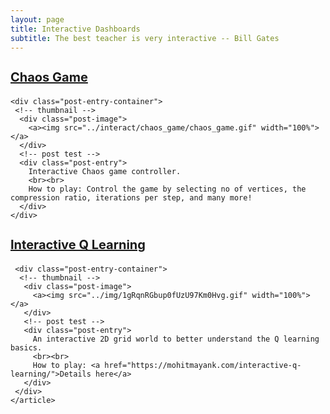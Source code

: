 ```yaml
---
layout: page
title: Interactive Dashboards
subtitle: The best teacher is very interactive -- Bill Gates
---
```


<div class="posts-list">
  <!-- one article, here visualization -->  
  <article class="post-preview">
    <a href="../interact/chaos_game/index.html">
      <h3 class="post-title" style="font-size:20px">Chaos Game</h3>
    </a>

    <div class="post-entry-container">
     <!-- thumbnail -->
      <div class="post-image">
        <a><img src="../interact/chaos_game/chaos_game.gif" width="100%"></a>
      </div>
      <!-- post test -->
      <div class="post-entry">
        Interactive Chaos game controller.
        <br><br>
        How to play: Control the game by selecting no of vertices, the compression ratio, iterations per step, and many more!
      </div>
    </div>
   </article>

   <!-- one article, here visualization -->  
   <article class="post-preview">
     <a href="http://mohitmayank.com/interactive_q_learning/q_learning.html">
       <h3 class="post-title" style="font-size:20px">Interactive Q Learning</h3>
     </a>

     <div class="post-entry-container">
      <!-- thumbnail -->
       <div class="post-image">
         <a><img src="../img/1gRqnRGbup0fUzU97Km0Hvg.gif" width="100%"></a>
       </div>
       <!-- post test -->
       <div class="post-entry">
         An interactive 2D grid world to better understand the Q learning basics.
         <br><br>
         How to play: <a href="https://mohitmayank.com/interactive-q-learning/">Details here</a>
       </div>
     </div>
    </article>

</div>
